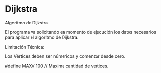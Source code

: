 Dijkstra
========

Algoritmo de Dijkstra

El programa va solicitando en momento de ejecución
los datos necesarios para aplicar el algoritmo de Dijkstra.

Limitación Técnica:

Los Vértices deben ser númericos y comenzar desde cero.

#define MAXV 100 // Maxima cantidad de vertices.
